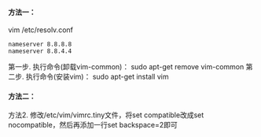 
#### 方法一：
vim /etc/resolv.conf
```
nameserver 8.8.8.8
nameserver 8.8.4.4
```

第一步. 执行命令(卸载vim-common)：
sudo apt-get remove vim-common
第二步. 执行命令(安装vim)：
sudo apt-get install vim




#### 方法二：
方法2. 修改/etc/vim/vimrc.tiny文件，将set compatible改成set nocompatible，然后再添加一行set backspace=2即可
